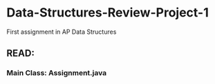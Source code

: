 # Data-Structures-Review-Project-1
First assignment in AP Data Structures

## READ: 
### Main Class: Assignment.java
